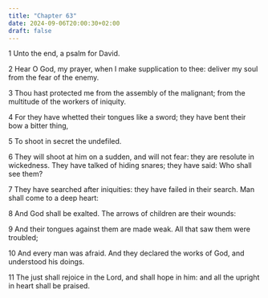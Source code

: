 ```yaml
---
title: "Chapter 63"
date: 2024-09-06T20:00:30+02:00
draft: false
---
```



1 Unto the end, a psalm for David.

2 Hear O God, my prayer, when I make supplication to thee: deliver my soul from the fear of the enemy.

3 Thou hast protected me from the assembly of the malignant; from the multitude of the workers of iniquity.

4 For they have whetted their tongues like a sword; they have bent their bow a bitter thing,

5 To shoot in secret the undefiled.

6 They will shoot at him on a sudden, and will not fear: they are resolute in wickedness. They have talked of hiding snares; they have said: Who shall see them?

7 They have searched after iniquities: they have failed in their search. Man shall come to a deep heart:

8 And God shall be exalted. The arrows of children are their wounds:

9 And their tongues against them are made weak. All that saw them were troubled;

10 And every man was afraid. And they declared the works of God, and understood his doings.

11 The just shall rejoice in the Lord, and shall hope in him: and all the upright in heart shall be praised.

